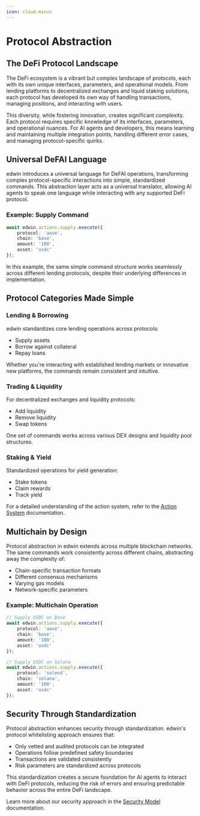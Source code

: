 ```yaml
---
icon: cloud-minus
---
```


# Protocol Abstraction

## The DeFi Protocol Landscape

The DeFi ecosystem is a vibrant but complex landscape of protocols, each with its own unique interfaces, parameters, and operational models. From lending platforms to decentralized exchanges and liquid staking solutions, each protocol has developed its own way of handling transactions, managing positions, and interacting with users.

This diversity, while fostering innovation, creates significant complexity. Each protocol requires specific knowledge of its interfaces, parameters, and operational nuances. For AI agents and developers, this means learning and maintaining multiple integration points, handling different error cases, and managing protocol-specific quirks.

## Universal DeFAI Language

edwin introduces a universal language for DeFAI operations, transforming complex protocol-specific interactions into simple, standardized commands. This abstraction layer acts as a universal translator, allowing AI agents to speak one language while interacting with any supported DeFi protocol.

### Example: Supply Command

```typescript
await edwin.actions.supply.execute({
    protocol: 'aave',
    chain: 'base',
    amount: '100',
    asset: 'usdc'
});
```

In this example, the same simple command structure works seamlessly across different lending protocols, despite their underlying differences in implementation.

## Protocol Categories Made Simple

### Lending & Borrowing
edwin standardizes core lending operations across protocols:
- Supply assets
- Borrow against collateral
- Repay loans

Whether you're interacting with established lending markets or innovative new platforms, the commands remain consistent and intuitive.

### Trading & Liquidity
For decentralized exchanges and liquidity protocols:
- Add liquidity
- Remove liquidity
- Swap tokens

One set of commands works across various DEX designs and liquidity pool structures.

### Staking & Yield
Standardized operations for yield generation:
- Stake tokens
- Claim rewards
- Track yield

For a detailed understanding of the action system, refer to the [Action System](action-system.md) documentation.
## Multichain by Design

Protocol abstraction in edwin extends across multiple blockchain networks. The same commands work consistently across different chains, abstracting away the complexity of:
- Chain-specific transaction formats
- Different consensus mechanisms
- Varying gas models
- Network-specific parameters

### Example: Multichain Operation

```typescript
// Supply USDC on Base
await edwin.actions.supply.execute({
    protocol: 'aave',
    chain: 'base',
    amount: '100',
    asset: 'usdc'
});

// Supply USDC on Solana
await edwin.actions.supply.execute({
    protocol: 'solend',
    chain: 'solana',
    amount: '100',
    asset: 'usdc'
});
```

## Security Through Standardization

Protocol abstraction enhances security through standardization. edwin's protocol whitelisting approach ensures that:

- Only vetted and audited protocols can be integrated
- Operations follow predefined safety boundaries
- Transactions are validated consistently
- Risk parameters are standardized across protocols

This standardization creates a secure foundation for AI agents to interact with DeFi protocols, reducing the risk of errors and ensuring predictable behavior across the entire DeFi landscape.

Learn more about our security approach in the [Security Model](security-model.md) documentation.

